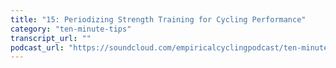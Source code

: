 ```yaml
---
title: "15: Periodizing Strength Training for Cycling Performance"
category: "ten-minute-tips"
transcript_url: ""
podcast_url: "https://soundcloud.com/empiricalcyclingpodcast/ten-minute-tips-15-periodizing-strength-training-for-cycling-performance"
---
```

